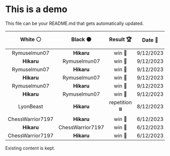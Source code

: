 # This is a demo

This file can be your README.md that gets automatically updated.

<!--START_SECTION:chessStats-->
<!-- Automatically generated with https://github.com/Balastrong/chess-stats-action -->

| White ⚪ | Black ⚫ | Result 🏆 | Date 📅 | Position 🗺️ |
|:---:|:---:|:---:|:---:|:---:|
| Rymuselmun07 | **Hikaru** | win 🥇 | 9/12/2023 | <a href="http://www.ee.unb.ca/cgi-bin/tervo/fen.pl?select=R7/5pk1/4npr1/8/7K/8/8/8 w - -">Link</a> |
| **Hikaru** | Rymuselmun07 | win 🥇 | 9/12/2023 | <a href="http://www.ee.unb.ca/cgi-bin/tervo/fen.pl?select=r1b1qrk1/pp3ppp/2n1pB2/2p1P3/1nP1B3/8/PP2QPPP/RN1R2K1 b - -">Link</a> |
| Rymuselmun07 | **Hikaru** | win 🥇 | 9/12/2023 | <a href="http://www.ee.unb.ca/cgi-bin/tervo/fen.pl?select=8/8/6p1/6P1/6k1/8/6PK/2q5 w - -">Link</a> |
| **Hikaru** | Rymuselmun07 | win 🥇 | 9/12/2023 | <a href="http://www.ee.unb.ca/cgi-bin/tervo/fen.pl?select=8/k1K5/8/R4P2/P1N5/2P5/8/8 b - -">Link</a> |
| Rymuselmun07 | **Hikaru** | win 🥇 | 9/12/2023 | <a href="http://www.ee.unb.ca/cgi-bin/tervo/fen.pl?select=B3R3/6k1/8/8/5n2/5K2/r7/6q1 b - -">Link</a> |
| **Hikaru** | Rymuselmun07 | win 🥇 | 9/12/2023 | <a href="http://www.ee.unb.ca/cgi-bin/tervo/fen.pl?select=8/7p/2p2Q1k/2q1p2p/4P1P1/4b3/1r3PKP/8 b - -">Link</a> |
| LyonBeast | **Hikaru** | repetition ⏸️ | 8/12/2023 | <a href="http://www.ee.unb.ca/cgi-bin/tervo/fen.pl?select=8/8/5p2/6p1/R3rkPp/7P/5K2/8 w - -">Link</a> |
| ChessWarrior7197 | **Hikaru** | win 🥇 | 6/12/2023 | <a href="http://www.ee.unb.ca/cgi-bin/tervo/fen.pl?select=8/p2kn1p1/1p3p2/7p/7r/P2P4/1BnN1PP1/1R3K2 b - -">Link</a> |
| **Hikaru** | ChessWarrior7197 | win 🥇 | 6/12/2023 | <a href="http://www.ee.unb.ca/cgi-bin/tervo/fen.pl?select=1r2r1k1/1q2Pp1p/p5p1/6n1/2N1p3/P5P1/3Q1PbP/B1R2RK1 w - -">Link</a> |
| ChessWarrior7197 | **Hikaru** | win 🥇 | 6/12/2023 | <a href="http://www.ee.unb.ca/cgi-bin/tervo/fen.pl?select=8/5k2/R7/5p2/P4N2/4nPP1/r7/4K3 w - -">Link</a> |

<!--END_SECTION:chessStats-->

Existing content is kept.
